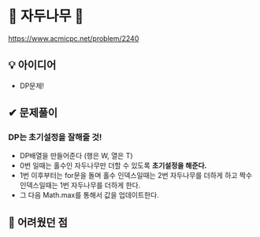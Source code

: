 # 🔎 자두나무 🍑

https://www.acmicpc.net/problem/2240

## 💡 아이디어

- DP문제!

## ✔ 문제풀이

### DP는 초기설정을 잘해줄 것!

- DP배열을 만들어준다 (행은 W, 열은 T)
- 0번 일때는 홀수인 자두나무만 더할 수 있도록 **초기설정을 해준다.**
- 1번 이후부터는 for문을 돌며 홀수 인덱스일때는 2번 자두나무를 더하게 하고 짝수 인덱스일때는 1번 자두나무를 더하게 한다.
- 그 다음 Math.max를 통해서 값을 업데이트한다.

## 🤕 어려웠던 점
